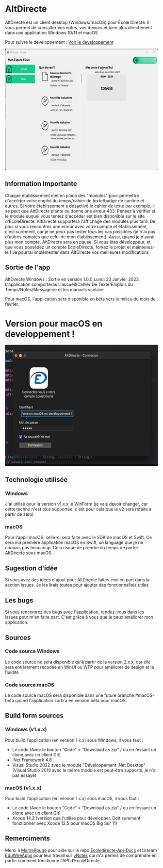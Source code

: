 # AltDirecte

AltDirecte est un client desktop (Windows/macOS) pour École Directe.
Il vous permet de consulter vos notes, vos devoirs et bien plus directement dans une application Windows 10/11 et macOS

Pour suivre le developpement : [Voir le developpement](https://github.com/ArtOS-Developper/AltDirecte/blob/main/Updates/altdirecte-futureversions.md) 

<p align="center">
  <img width="677" height="400" src="./alt-directe-dev.png">
</p>

## Information Importante
Chaque établissement met en place des "modules" pour permettre d'accéder votre emploi du temps/cahier de texte/badge de cantine et autres. Si votre établissement a désactivé le cahier de texte par exemple, il se peut que AltDirecte plante ou donne une erreur 403. Pensez à vérifier si le module auquel vous tentez d'accéder est bien disponible sur le site d'EcoleDirecte. AltDirecte supportera l'affichage des modules plus tard. De plus si vous rencontrez une erreur avec votre compte et établissement, c'est surement, car je ne peux pas tester tous les cas possibles (je n'ai pas d'autres comptes que celui de mon établissement). Aussi, quand je n'aurai plus mon compte, AltDirecte sera en pause. Si vous êtes développeur, et que vous possédez un compte EcoleDirecte, forkez le projet et maintenez-le ! Je pourrai implémenter dans AltDirecte vos meilleures modifications

## Sortie de l'app
AltDirecte Windows : Sortie en version 1.0.0 Lundi 23 Janvier 2023. L'application comporteras L'accueil/Cahier De Texte/Emplois du Temps/Notes/Messagerie et les manuels scolaire

Pour macOS, l'application sera disponible en bêta vers le milieu du mois de février.

# Version pour macOS en developpement !

<p align="center">
  <img width="600" height="400" src="./alt-directe-macOS-dev.gif">
</p>


## Technologie utilisée
### Windows
J'ai utilisé pour la version v1.x.x le WinForm (je vais devoir changer, car cette techno n'est plus supportée, c'est pour cela que la v2 sera refaite à partir de zéro)

### macOS
Pour l'appli macOS, celle-ci sera faite avec le SDK de macOS et Swift. Ce sera ma première application macOS en Swift, un language que je ne connais pas beaucoup. Cela risque de prendre du temps de porter AltDirecte sous macOS
## Sugestion d'idée
Si vous avez des idées d'ajout pour AltDirecte faites-moi en part dans la section issues. Je les lirais toutes pour ajouter des fonctionnalités utiles

## Les bugs
Si vous rencontrez des bugs avec l'application, rendez-vous dans les issues pour m'en faire part. C'est grâce à vous que je peux améliorer mon application.

## Sources
### Code source Windows
Le code source ne sera disponible qu'à partir de la version 2.x.x, car elle sera entièrement recodée en WinUI ou WFP pour améliorer de design et la fluidité

### Code source macOS
Le code source macOS sera disponible dans une future branche #macOS-beta quand l'application sortira en version bêta pour macOS.

## Build form sources
### Windows (v1.x.x)
Pour build l'application (en version 1.x.x) sous Windows, il vous faut :
- Le code (Avec le bouton "Code" > "Download as zip" / ou en fessant un clone avec un client Git)
- .Net Framework 4.8
- Visual Studio 2022 avec le module "Développement .Net Desktop" (Visual Studio 2019 avec le même module est peut-être supporté, je n'ai pas essayé)

### macOS (v1.x.x)
Pour build l'application (en version 1.x.x) sous macOS, il vous faut :
- Le code (Avec le bouton "Code" > "Download as zip" / ou en fessant un clone avec un client Git)
- Xcode 14.2 (version que j'utilise pour développer. Doit surement fonctionner avec Xcode 12.5 pour macOS Big Sur 11)

## Remerciments
Merci à [MaitreRouge](https://github.com/MaitreRouge/) pour aide sur le repo [Ecoledirecte-Api-Docs](https://github.com/EduWireApps/ecoledirecte-api-docs) et la team [EduWireApps](https://github.com/EduWireApps) pour leur travail sur [yNotes](https://github.com/EduWireApps/ynotes) qui m'a permis de comprendre en partie comment fonctionne l'API d'EcoleDirecte.
